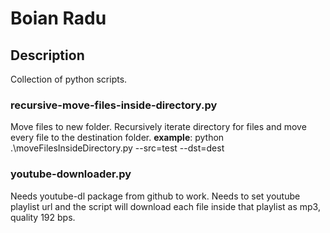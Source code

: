 # Boian Radu

## Description
Collection of python scripts.

### recursive-move-files-inside-directory.py
Move files to new folder.
Recursively iterate directory for files and move every file to the destination folder.
**example**: python .\moveFilesInsideDirectory.py --src=test --dst=dest

### youtube-downloader.py
Needs youtube-dl package from github to work.
Needs to set youtube playlist url and the script will download each file inside that playlist as mp3, quality 192 bps.
